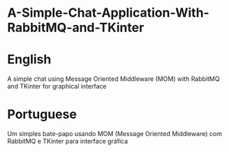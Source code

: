 # A-Simple-Chat-Application-With-RabbitMQ-and-TKinter

# English
A simple chat using Message Oriented Middleware (MOM) with RabbitMQ and TKinter for graphical interface

# Portuguese
Um simples bate-papo usando MOM (Message Oriented Middleware) com RabbitMQ e TKinter para interface gráfica 
